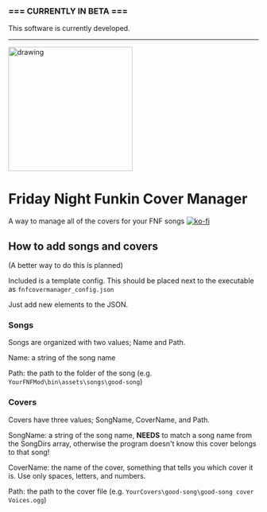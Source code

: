 ### === CURRENTLY IN BETA ===
This software is currently developed.

---

<img src="https://github.com/JohnB17/FNFCoverManager/assets/63297273/acf4c337-5074-4573-82a7-ab482e6a98a3" alt="drawing" width="250"/>

# Friday Night Funkin Cover Manager
A way to manage all of the covers for your FNF songs
[![ko-fi](https://ko-fi.com/img/githubbutton_sm.svg)](https://ko-fi.com/P5P614N5YG)

## How to add songs and covers
(A better way to do this is planned)

Included is a template config. This should be placed next to the executable as `fnfcovermanager_config.json`

Just add new elements to the JSON.


### Songs
Songs are organized with two values; Name and Path.

Name: a string of the song name

Path: the path to the folder of the song (e.g. `YourFNFMod\bin\assets\songs\good-song`)

### Covers
Covers have three values; SongName, CoverName, and Path.

SongName: a string of the song name, **NEEDS** to match a song name from the SongDirs array, otherwise the program doesn't know this cover belongs to that song!

CoverName: the name of the cover, something that tells you which cover it is. Use only spaces, letters, and numbers.

Path: the path to the cover file (e.g. `YourCovers\good-song\good-song cover Voices.ogg`)
